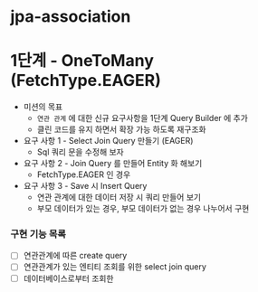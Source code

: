 # jpa-association
# 1단계 - OneToMany (FetchType.EAGER)
- 미션의 목표
  - `연관 관계` 에 대한 신규 요구사항을 1단계 Query Builder 에 추가
  - 클린 코드를 유지 하면서 확장 가능 하도록 재구조화
- 요구 사항 1 - Select Join Query 만들기 (EAGER)
  - Sql 쿼리 문을 수정해 보자
- 요구 사항 2 - Join Query 를 만들어 Entity 화 해보기
  - FetchType.EAGER 인 경우
- 요구 사항 3 - Save 시 Insert Query
  - 연관 관계에 대한 데이터 저장 시 쿼리 만들어 보기
  - 부모 데이터가 있는 경우, 부모 데이터가 없는 경우 나누어서 구현

### 구현 기능 목록
- [ ] 연관관계에 따른 create query
- [ ] 연관관계가 있는 엔티티 조회를 위한 select join query
- [ ] 데이터베이스로부터 조회한 
